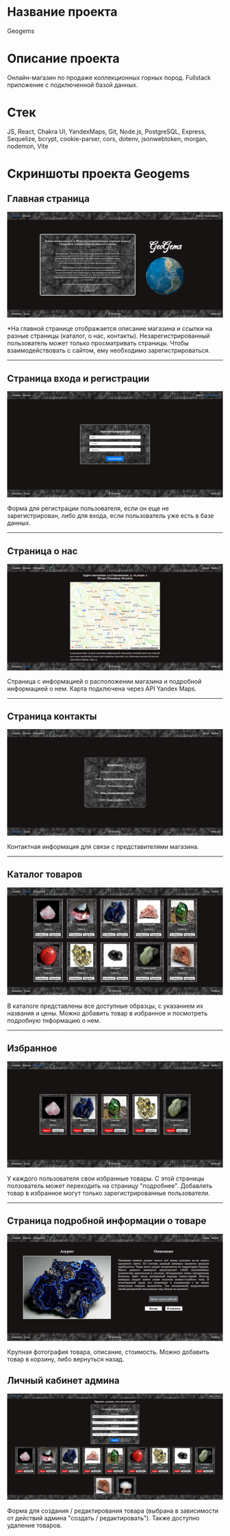 # Название проекта

Geogems

# Описание проекта

Онлайн-магазин по продаже коллекционных горных пород. Fullstack приложение с подключенной базой данных.

# Стек

JS, React, Chakra UI, YandexMaps, Git, Node.js, PostgreSQL, Express, Sequelize, bcrypt, cookie-parser, cors, dotenv, jsonwebtoken, morgan, nodemon, Vite

# Скриншоты проекта Geogems

## Главная страница

![Главная страница](./images/Screenshot%202024-08-07%20120315.png)

*На главной странице отображается описание магазина и ссылки на разные страницы (каталог, о нас, контакты). Незарегистрированный пользователь может только просматривать страницы. Чтобы взаимодействовать с сайтом, ему необходимо зарегистрироваться.

---

## Страница входа и регистрации

![Страница входа и регистрации](images/Screenshot%202024-08-07%20120343.png)

Форма для регистрации пользователя, если он еще не зарегистрирован, либо для входа, если пользователь уже есть в базе данных.

---

## Страница о нас

![Страница входа и регистрации](images/Screenshot%202024-08-07%20120421.png)

Страница с информацией о расположении магазина и подробной информацией о нем. Карта подключена через API Yandex Maps.

---

## Страница контакты

![Страница контакты](images/Screenshot%202024-08-07%20120429.png)

Контактная информация для связи с представителями магазина.

---

## Каталог товаров

![Каталог товаров](images/Screenshot%202024-08-07%20120443.png)

В каталоге представлены все доступные образцы, с указанием их названия и цены. Можно добавить товар в избранное и посмотреть подробную тнформацию о нем.

---

## Избранное

![Избранное](images/Screenshot%202024-08-07%20120505.png)

У каждого пользователя свои избранные товары. С этой страницы ползователь может переходить на страницу "подробнее". Добавлять товар в избранное могут только зарегистрированные пользователи.

---

## Страница подробной информации о товаре

![Избранное](images/Screenshot%202024-08-07%20120520.png)

Крупная фотография товара, описание, стоимость. Можно добавить товар в корзину, либо вернуться назад.

## Личный кабинет админа

![Избранное](images/Screenshot%202024-08-07%20120601.png)

Форма для создания / редактирования товара (выбрана в зависимости от действий админа "создать / редактировать"). Также доступно удаление товаров.
